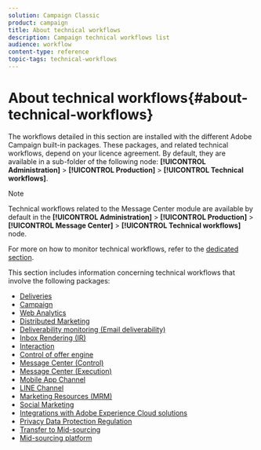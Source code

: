 ```yaml
---
solution: Campaign Classic
product: campaign
title: About technical workflows
description: Campaign technical workflows list
audience: workflow
content-type: reference
topic-tags: technical-workflows
---
```


# About technical workflows{#about-technical-workflows}

The workflows detailed in this section are installed with the different Adobe Campaign built-in packages. These packages, and related technical workflows, depend on your licence agreement. By default, they are available in a sub-folder of the following node: **[!UICONTROL Administration]** > **[!UICONTROL Production]** > **[!UICONTROL Technical workflows]**.

>[!NOTE]
>
>Technical workflows related to the Message Center module are available by default in the **[!UICONTROL Administration]** > **[!UICONTROL Production]** > **[!UICONTROL Message Center]** > **[!UICONTROL Technical workflows]** node.

For more on how to monitor technical workflows, refer to the [dedicated section](../../workflow/using/monitoring-technical-workflows.md).

This section includes information concerning technical workflows that involve the following packages:

* [Deliveries](../../workflow/using/deliveries.md)
* [Campaign](../../workflow/using/campaign.md)
* [Web Analytics](../../workflow/using/web-analytics.md)
* [Distributed Marketing](../../workflow/using/distributed-marketing.md)
* [Deliverability monitoring (Email deliverability)](../../workflow/using/email-deliverability.md)
* [Inbox Rendering (IR)](../../workflow/using/inbox-rendering.md)
* [Interaction](../../workflow/using/interaction.md)
* [Control of offer engine](../../workflow/using/control-of-offer-engine.md)
* [Message Center (Control)](../../workflow/using/message-center--control-.md)
* [Message Center (Execution)](../../workflow/using/message-center--execution-.md)
* [Mobile App Channel](../../workflow/using/mobile-app-channel.md)
* [LINE Channel](../../workflow/using/line-channel.md)
* [Marketing Resources (MRM)](../../workflow/using/marketing-resources--mrm-.md)
* [Social Marketing](../../workflow/using/social-marketing.md)
* [Integrations with Adobe Experience Cloud solutions](../../workflow/using/integrations-with-adobe-experience-cloud-solutions.md)
* [Privacy Data Protection Regulation](../../workflow/using/general-data-protection-regulation--gdpr-.md)
* [Transfer to Mid-sourcing](../../workflow/using/transfer-to-mid-sourcing.md)
* [Mid-sourcing platform](../../workflow/using/mid-sourcing-platform.md)

